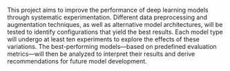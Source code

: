 This project aims to improve the performance of deep learning models through systematic experimentation. Different data preprocessing and augmentation techniques, as well as alternative model architectures, will be tested to identify configurations that yield the best results. Each model type will undergo at least ten experiments to explore the effects of these variations. The best-performing models—based on predefined evaluation metrics—will then be analyzed to interpret their results and derive recommendations for future model development.
